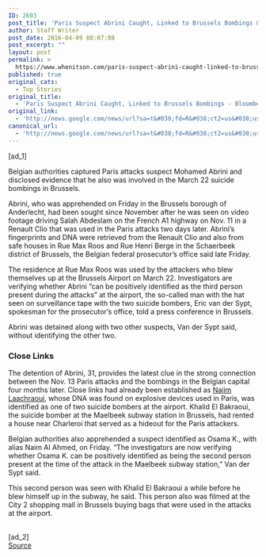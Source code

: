 ```yaml
---
ID: 2603
post_title: 'Paris Suspect Abrini Caught, Linked to Brussels Bombings &#8211; Bloomberg'
author: Staff Writer
post_date: 2016-04-09 08:07:08
post_excerpt: ""
layout: post
permalink: >
  https://www.whenitson.com/paris-suspect-abrini-caught-linked-to-brussels-bombings-bloomberg/
published: true
original_cats:
  - Top Stories
original_title:
  - 'Paris Suspect Abrini Caught, Linked to Brussels Bombings - Bloomberg'
original_link:
  - 'http://news.google.com/news/url?sa=t&#038;fd=R&#038;ct2=us&#038;usg=AFQjCNFpR9glKzS--OtH5lW7S3ExmX8Qqg&#038;clid=c3a7d30bb8a4878e06b80cf16b898331&#038;cid=52779077430895&#038;ei=LLgIV7iRAoeewQGeqpEo&#038;url=http://www.bloomberg.com/news/articles/2016-04-08/terror-suspect-abrini-detained-may-be-airport-bomber-vrt-says'
canonical_url:
  - 'http://news.google.com/news/url?sa=t&#038;fd=R&#038;ct2=us&#038;usg=AFQjCNFpR9glKzS--OtH5lW7S3ExmX8Qqg&#038;clid=c3a7d30bb8a4878e06b80cf16b898331&#038;cid=52779077430895&#038;ei=LLgIV7iRAoeewQGeqpEo&#038;url=http://www.bloomberg.com/news/articles/2016-04-08/terror-suspect-abrini-detained-may-be-airport-bomber-vrt-says'
---
```

 [ad_1]
<br><div readability="76.793296089385"> <p>Belgian authorities captured Paris attacks suspect Mohamed Abrini and disclosed evidence that he also was involved in the March 22 suicide bombings in Brussels.</p><p>Abrini, who was apprehended on Friday in the Brussels borough of Anderlecht, had been sought since November after he was seen on video footage driving Salah Abdeslam on the French A1 highway on Nov. 11 in a Renault Clio that was used in the Paris attacks two days later. Abrini’s fingerprints and DNA were retrieved from the Renault Clio and also from safe houses in Rue Max Roos and Rue Henri Berge in the Schaerbeek district of Brussels, the Belgian federal prosecutor’s office said late Friday.</p><p>The residence at Rue Max Roos was used by the attackers who blew themselves up at the Brussels Airport on March 22. Investigators are verifying whether Abrini “can be positively identified as the third person present during the attacks” at the airport, the so-called man with the hat seen on surveillance tape with the two suicide bombers, Eric van der Sypt, spokesman for the prosecutor’s office, told a press conference in Brussels.</p><p>Abrini was detained along with two other suspects, Van der Sypt said, without identifying the other two.</p><h3>Close Links</h3><p>The detention of Abrini, 31, provides the latest clue in the strong connection between the Nov. 13 Paris attacks and the bombings in the Belgian capital four months later. Close links had already been established as <a itemscope="itemscope" itemprop="StoryLink" href="http://www.bloomberg.com/news/articles/2016-04-06/terrorist-in-paris-brussels-plots-was-cleaner-in-eu-parliament" title="Terrorist in Paris, Brussels Plots Was Cleaner in EU Parliament" data-tracker-action="click" data-tracker-category="recirc" data-tracker-label="inline_link.01"><meta itemprop="active" content="true"/><meta itemprop="type" content="StoryLink"/><meta itemprop="suid" content="O58BZ96VDKHT"/>Najim Laachraoui</a>, whose DNA was found on explosive devices used in Paris, was identified as one of two suicide bombers at the airport. Khalid El Bakraoui, the suicide bomber at the Maelbeek subway station in Brussels, had rented a house near Charleroi that served as a hideout for the Paris attackers.</p><p>Belgian authorities also apprehended a suspect identified as Osama K., with alias Naim Al Ahmed, on Friday. “The investigators are now verifying whether Osama K. can be positively identified as being the second person present at the time of the attack in the Maelbeek subway station,” Van der Sypt said.</p><p>This second person was seen with Khalid El Bakraoui a while before he blew himself up in the subway, he said. This person also was filmed at the City 2 shopping mall in Brussels buying bags that were used in the attacks at the airport.</p> </div>
<br>[ad_2]
<br><a href="http://news.google.com/news/url?sa=t&#038;fd=R&#038;ct2=us&#038;usg=AFQjCNFpR9glKzS--OtH5lW7S3ExmX8Qqg&#038;clid=c3a7d30bb8a4878e06b80cf16b898331&#038;cid=52779077430895&#038;ei=LLgIV7iRAoeewQGeqpEo&#038;url=http://www.bloomberg.com/news/articles/2016-04-08/terror-suspect-abrini-detained-may-be-airport-bomber-vrt-says">Source </a>